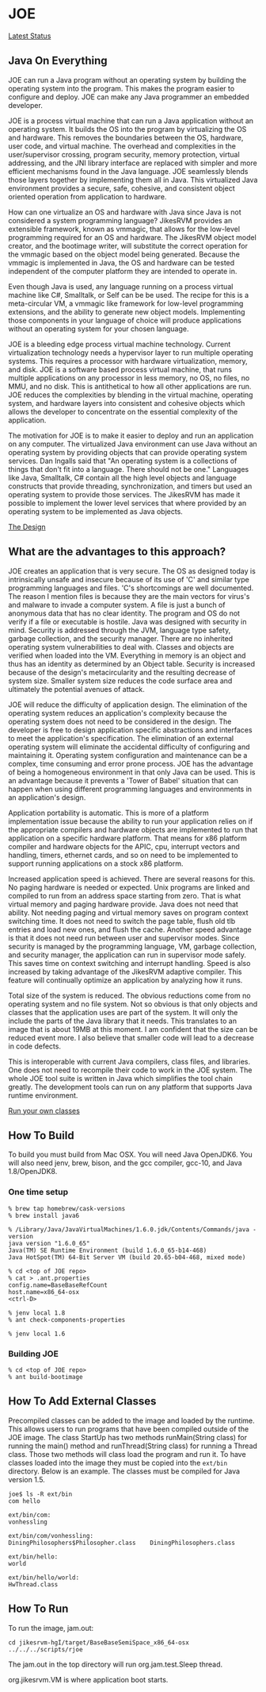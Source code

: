 # JOE

[Latest Status](https://github.com/joekoolade/JOE/wiki)

## Java On Everything

JOE can run a Java program without an operating system by building the operating system into the program. This makes the program easier to configure and deploy. JOE can make any Java programmer an embedded developer.

JOE is a process virtual machine that can run a Java application without an operating system. It builds the OS into the program by virtualizing the OS and hardware. This removes the boundaries between the OS, hardware, user code, and virtual machine. The overhead and complexities in the user/supervisor crossing, program security, memory protection, virtual addressing, and the JNI library interface are replaced with simpler and more efficient mechanisms found in the Java language. JOE seamlessly blends those layers together by implementing them all in Java. This virtualized Java environment provides a secure, safe, cohesive, and consistent object oriented operation from application to hardware.

How can one virtualize an OS and hardware with Java since Java is not considered a system programming language? JikesRVM provides an extensible framework, known as vmmagic, that allows for the low-level programming required for an OS and hardware. The JikesRVM object model creator, and the bootimage writer, will substitute the correct operation for the vmmagic based on the object model being generated. Because the vmmagic is implemented in Java, the OS and hardware can be tested independent of the computer platform they are intended to operate in.

Even though Java is used, any language running on a process virtual machine like C#, Smalltalk, or Self can be be used. The recipe for this is a meta-circular VM, a vmmagic like framework for low-level programming extensions, and the ability to generate new object models. Implementing those components in your language of choice will produce applications without an operating system for your chosen language.

JOE is a bleeding edge process virtual machine technology. Current virtualization technology needs a hypervisor layer to run multiple operating systems.  This requires  a processor with hardware virtualization, memory, and disk. JOE is a software based process virtual machine, that runs multiple applications on any processor in less memory, no OS, no files, no MMU, and no disk. This is antithetical to how all other applications are run. JOE reduces the complexities by blending in the virtual machine, operating system, and hardware layers into consistent and cohesive objects which allows the developer to concentrate on the essential complexity of the application.

The motivation for JOE is to make it easier to deploy and run an application on any computer. The virtualized Java environment can use Java without an operating system by providing objects that can provide operating system services. Dan Ingalls said that "An operating system is a collections of things that don't fit into a language. There should not be one." Languages like Java, Smalltalk, C# contain all the high level objects and language constructs that provide threading, synchronization, and timers but used an operating system to provide those services. The JikesRVM has made it possible to implement the lower level services that where provided by an operating system to be implemented as Java objects.

[The Design](DESIGN.md)

## What are the advantages to this approach?

JOE creates an application that is very secure. The OS as designed today is intrinsically unsafe and insecure because of its  use of  'C' and similar type programming languages and files. 'C's shortcomings are well documented. The reason I mention files is because they are the main vectors for virus's and malware to invade a computer system. A file is just a bunch of anonymous data that has no clear identity. The program and OS  do not verify if a file or executable is hostile. Java was designed with security in mind. Security is addressed through the JVM, language type safety, garbage collection, and the security manager. There are no inherited operating system vulnerabilities to deal with. Classes and objects are verified when loaded into the VM. Everything in memory is an object and thus has an identity as determined by an Object table. Security is increased because of the design's metacircularity and the resulting decrease of system size. Smaller system size reduces the code surface area and ultimately the potential avenues of attack.

JOE will reduce the difficulty of application design. The elimination of the operating system  reduces an application's complexity because the operating system does not need to be considered in the design. The developer is free to design application specific abstractions and interfaces to meet the application's specification. The elimination of an external operating system will eliminate the accidental difficulty of configuring and maintaining it. Operating system configuration and maintenance can be a complex, time consuming and error prone process. JOE has the advantage of being a homogeneous environment in that only Java can be used. This is an advantage because it prevents a 'Tower of Babel' situation that can happen when using different programming languages and environments in an application's design.

Application portability is automatic. This is more of a platform implementation issue because the ability to run your application relies on if the appropriate compilers and hardware objects are implemented to run that application on a specific hardware platform. That means for x86 platform compiler and hardware objects for the APIC, cpu, interrupt vectors and handling, timers, ethernet cards, and so on need to be implemented to support running applications on a stock x86 platform.

Increased application speed is achieved. There are several reasons for this. No paging hardware is needed or expected. Unix programs are linked and compiled to run from an address space starting from zero. That is what virtual memory and paging hardware provide. Java does not need that ability. Not needing paging and virtual memory saves on program context switching time. It does not need to switch the page table, flush old tlb entries and load new ones, and flush the cache. Another speed advantage is that it does not need run between user and supervisor modes. Since security is managed by the programming language, VM, garbage collection, and security manager, the application can run in supervisor mode safely. This saves time on context switching and interrupt handling. Speed is also increased by taking advantage of the JikesRVM adaptive compiler. This feature will continually optimize an application by analyzing how it runs.

Total size of the system is reduced. The obvious reductions come from no operating system and no file system. Not so obvious is that only objects and classes that the application uses are part of the system. It will only the include the parts of the Java library that it needs. This translates to an image that is about 19MB at this moment. I am confident that the size can be reduced event more. I also believe that smaller code will lead to a decrease in code defects.

This is interoperable with current Java compilers, class files, and libraries. One does not need to recompile their code to work in the JOE system. The whole JOE tool suite is written in Java which simplifies the tool chain greatly. The development tools can run on any platform that supports Java runtime environment.

[Run your own classes](HelloWorldClass.md)

## How To Build

To build you must build from Mac OSX. You will need Java OpenJDK6. You will also need jenv, brew, bison, and the gcc compiler, gcc-10, and Java 1.8/OpenJDK8.

### One time setup
```
% brew tap homebrew/cask-versions
% brew install java6

% /Library/Java/JavaVirtualMachines/1.6.0.jdk/Contents/Commands/java -version
java version "1.6.0_65"
Java(TM) SE Runtime Environment (build 1.6.0_65-b14-468)
Java HotSpot(TM) 64-Bit Server VM (build 20.65-b04-468, mixed mode)

% cd <top of JOE repo>
% cat > .ant.properties
config.name=BaseBaseRefCount
host.name=x86_64-osx
<ctrl-D>

% jenv local 1.8
% ant check-components-properties

% jenv local 1.6
```

### Building JOE
```
% cd <top of JOE repo>
% ant build-bootimage
```

## How To Add External Classes

Precompiled classes can be added to the image and loaded by the runtime. This allows users to run  programs that have been compiled outside of the JOE image. The class StartUp has two methods runMain(String class) for running the main() method and runThread(String class)  for running a Thread class. Those two methods will class load the program and run it. To have classes loaded into the image they must be copied into the `ext/bin` directory. Below is an example. The classes must be compiled for Java version 1.5.

```
joe$ ls -R ext/bin
com	hello

ext/bin/com:
vonhessling

ext/bin/com/vonhessling:
DiningPhilosophers$Philosopher.class	DiningPhilosophers.class

ext/bin/hello:
world

ext/bin/hello/world:
HwThread.class
```
## How To Run

To run the image, jam.out:
```
cd jikesrvm-hgÍ/target/BaseBaseSemiSpace_x86_64-osx
../../../scripts/rjoe
```

The jam.out in the top directory will run org.jam.test.Sleep thread.

org.jikesrvm.VM is where application boot starts.
